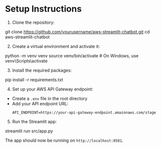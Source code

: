 # Setup Instructions

1. Clone the repository:

    

    
git clone https://github.com/yourusername/aws-streamlit-chatbot.git
cd aws-streamlit-chatbot

    

2. Create a virtual environment and activate it:

    

    
python -m venv venv
source venv/bin/activate  # On Windows, use venv\Scripts\activate

    

3. Install the required packages:

    

    
pip install -r requirements.txt

    

4. Set up your AWS API Gateway endpoint:
- Create a `.env` file in the root directory
- Add your API endpoint URL:
  ```
  API_ENDPOINT=https://your-api-gateway-endpoint.amazonaws.com/stage
  ```

5. Run the Streamlit app:

    

    
streamlit run src/app.py

    

The app should now be running on `http://localhost:8501`.

    

    
    
